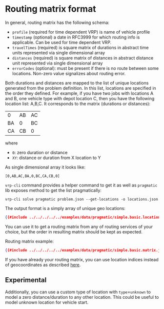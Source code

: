# Routing matrix format

In general, routing matrix has the following schema:

- `profile` (required for time dependent VRP) is name of vehicle profile
- `timestamp` (optional) a date in RFC3999 for which routing info is applicable. Can be used for time dependent VRP.
- `travelTimes` (required) is square matrix of durations in abstract time units represented via single dimensional array
- `distances` (required) is square matrix of distances in abstract distance unit represented via single dimensional array
- `errorCodes` (optional): must be present if there is no route between some locations. Non-zero value signalizes about
    routing error.

Both durations and distances are mapped to the list of unique locations generated from the problem definition. In this
list, locations are specified in the order they defined. For example, if you have two jobs with locations A and B, one
vehicle type with depot location C, then you have the following location list: A,B,C. It corresponds to the matrix (durations
or distances):

|    |    |    |
|----|----|----|
|  0 | AB | AC |
| BA |  0 | BC |
| CA | CB |  0 |


where
- `0`: zero duration or distance
- `XY`: distance or duration from X location to Y

As single dimensional array it looks like:

    [0,AB,AC,BA,0,BC,CA,CB,0]


`vrp-cli` command provides a helper command to get it as well as `pragmatic` lib exposes method to get the list
pragmatically:

```
vrp-cli solve pragmatic problem.json --get-locations -o locations.json
```

The output format is a simply array of unique geo locations:

```json
{{#include ../../../../../examples/data/pragmatic/simple.basic.locations.json}}
```

You can use it to get a routing matrix from any of routing services of your choice, but the order in resulting matrix
should be kept as expected.


Routing matrix example:

```json
{{#include ../../../../../examples/data/pragmatic/simple.basic.matrix.json}}
```

If you have already your routing matrix, you can use location indices instead of geocoordinates as described
[here](../routing/index.md#location-format).


## Experimental

Additionally, you can use a custom type of location with `type`=`unknown` to model a zero distance/duration to
any other location. This could be useful to model unknown location for vehicle start.